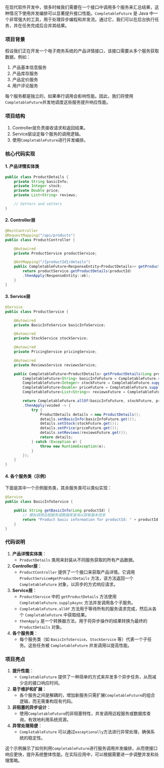 在现代软件开发中，很多时候我们需要在一个接口中调用多个服务来汇总结果，这种情况下使用并发编排可以显著提升接口性能。`CompletableFuture` 是 Java 中一个非常强大的工具，用于处理异步编程和并发流。通过它，我们可以在后台执行任务，并在任务完成后合并其结果。

### 项目背景
假设我们正在开发一个电子商务系统的产品详情接口，该接口需要从多个服务获取数据，例如：

1. 产品基本信息服务
2. 产品库存服务
3. 产品定价服务
4. 用户评论服务

每个服务都是独立的，如果串行调用会影响性能。因此，我们将使用`CompletableFuture`并发地调度这些服务提升响应性能。

### 项目结构
1. Controller层负责接收请求和返回结果。
2. Service层设定每个服务的调用逻辑。
3. 使用`CompletableFuture`进行并发编排。

### 核心代码实现
#### 1. 产品详情实体类
```java
public class ProductDetails {  
    private String basicInfo;  
    private Integer stock;  
    private Double price;  
    private List<String> reviews;  

    // Getters and setters  
}
```

#### 2. Controller层
```java
@RestController  
@RequestMapping("/api/products")  
public class ProductController {  

    @Autowired  
    private ProductService productService;  

    @GetMapping("/{productId}/details")  
    public CompletableFuture<ResponseEntity<ProductDetails>> getProductDetails(@PathVariable Long productId) {  
        return productService.getProductDetails(productId)  
        .thenApply(ResponseEntity::ok);  
    }  
}
```

#### 3. Service层
```java
@Service  
public class ProductService {  

    @Autowired  
    private BasicInfoService basicInfoService;  

    @Autowired  
    private StockService stockService;  

    @Autowired  
    private PricingService pricingService;  

    @Autowired  
    private ReviewsService reviewsService;  

    public CompletableFuture<ProductDetails> getProductDetails(Long productId) {  
        CompletableFuture<String> basicInfoFuture = CompletableFuture.supplyAsync(() -> basicInfoService.getBasicInfo(productId));  
        CompletableFuture<Integer> stockFuture = CompletableFuture.supplyAsync(() -> stockService.getStock(productId));  
        CompletableFuture<Double> priceFuture = CompletableFuture.supplyAsync(() -> pricingService.getPrice(productId));  
        CompletableFuture<List<String>> reviewsFuture = CompletableFuture.supplyAsync(() -> reviewsService.getReviews(productId));  

        return CompletableFuture.allOf(basicInfoFuture, stockFuture, priceFuture, reviewsFuture)  
        .thenApply(voided -> {  
            try {  
                ProductDetails details = new ProductDetails();  
                details.setBasicInfo(basicInfoFuture.get());  
                details.setStock(stockFuture.get());  
                details.setPrice(priceFuture.get());  
                details.setReviews(reviewsFuture.get());  
                return details;  
            } catch (Exception e) {  
                throw new RuntimeException(e);  
            }  
        });  
    }  
}
```

#### 4. 各个服务类（示例）
下面是其中一个示例服务类，其余服务类可以类似实现：

```java
@Service  
public class BasicInfoService {  

    public String getBasicInfo(Long productId) {  
        // 模拟调用远程服务或数据库查询以获取基本信息  
        return "Product basic information for productId: " + productId;  
    }  
}
```

### 代码说明
1. **产品详情实体类**：
    - `ProductDetails` 类用来封装从不同服务获取的所有产品数据。
2. **Controller层**：
    - `ProductController` 提供了一个接口来获取产品详情。它调用 `ProductService#getProductDetails` 方法，该方法返回一个 `CompletableFuture` 对象，以异步的方式响应请求。
3. **Service层**：
    - `ProductService` 中的 `getProductDetails` 方法使用 `CompletableFuture.supplyAsync` 方法并发调用各个子服务。
    - `CompletableFuture.allOf` 方法用于等待所有的服务请求完成，然后从各个 `CompletableFuture` 中获取结果。
    - `thenApply` 是一个转换器方法，用于将异步操作的结果转换为最终的 `ProductDetails` 对象。
4. **各个服务类**：
    - 每个服务类（如 `BasicInfoService`、`StockService` 等）代表一个子任务。这些任务被 `CompletableFuture` 并发调用以提高性能。

### 项目亮点
1. **提升性能**：
    - `CompletableFuture` 提供了一种简单的方式来并发多个异步任务，从而减少总的接口响应时间。
2. **易于维护和扩展**：
    - 各个服务之间是解耦的，增加新服务只需扩展`CompletableFuture`的组合逻辑，而无需重构现有代码。
3. **非阻塞的异步设计**：
    - 使用`CompletableFuture`的非阻塞特性，并发调用远程服务或数据库查询，有效地利用系统资源。
4. **异常处理简便**：
    - `CompletableFuture` 可以通过`exceptionally`方法进行异常处理，确保系统的稳定性。

这个示例展示了如何利用`CompletableFuture`进行服务调用并发编排，从而使接口响应更快，提升系统整体性能。在实际应用中，可以根据需要进一步调整并发和处理策略。

